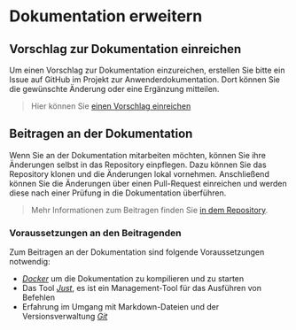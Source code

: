 # Dokumentation erweitern

## Vorschlag zur Dokumentation einreichen

Um einen Vorschlag zur Dokumentation einzureichen, erstellen Sie bitte ein Issue auf GitHub im Projekt zur
Anwenderdokumentation. Dort können Sie die gewünschte Änderung oder eine Ergänzung mitteilen.

> Hier können Sie [einen Vorschlag einreichen](https://github.com/Streckenkunde/Anwenderdokumentation/issues/new/choose)

## Beitragen an der Dokumentation

Wenn Sie an der Dokumentation mitarbeiten möchten, können Sie ihre Änderungen selbst in das Repository einpflegen.
Dazu können Sie das Repository klonen und die Änderungen lokal vornehmen. Anschließend können Sie die Änderungen
über einen Pull-Request einreichen und werden diese nach einer Prüfung in die Dokumentation überführen.

> Mehr Informationen zum Beitragen finden Sie [in dem Repository](https://github.com/Streckenkunde/Anwenderdokumentation).

### Voraussetzungen an den Beitragenden

Zum Beitragen an der Dokumentation sind folgende Voraussetzungen notwendig:

- *[Docker](https://docs.docker.com/get-docker)* um die Dokumentation zu kompilieren und zu starten
- Das Tool *[Just](https://just.systems)*, es ist ein Management-Tool für das Ausführen von Befehlen
- Erfahrung im Umgang mit Markdown-Dateien und der Versionsverwaltung *[Git](https://git-scm.com)*
